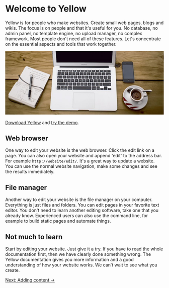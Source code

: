 Welcome to Yellow
=================
Yellow is for people who make websites. Create small web pages, blogs and wikis. The focus is on people and that it's useful for you. No database, no admin panel, no template engine, no upload manager, no complex framework. Most people don't need all of these features. Let's concentrate on the essential aspects and tools that work together.

![Yellow](welcome-yellow.jpg?raw=true)

[Download Yellow](https://github.com/markseu/yellowcms/archive/master.zip) and [try the demo](http://demo.datenstrom.se/).

Web browser
-----------
One way to edit your website is the web browser. Click the edit link on a page. You can also open your website and append 'edit' to the address bar. For example `http://website/edit/`. It's a great way to update a website. You can use the normal website navigation, make some changes and see the results immediately.

File manager
------------
Another way to edit your website is the file manager on your computer. Everything is just files and folders. You can edit pages in your favorite text editor. You don't need to learn another editing software, take one that you already know. Experienced users can also use the command line, for example to build static pages and automate things.

Not much to learn
-----------------
Start by editing your website. Just give it a try. If you have to read the whole documentation first, then we have clearly done something wrong. The Yellow documentation gives you more information and a good understanding of how your website works. We can’t wait to see what you create.

[Next: Adding content →](content.md)